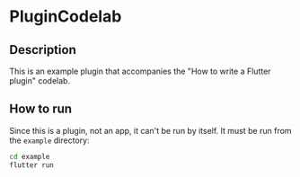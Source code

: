 # PluginCodelab

## Description

This is an example plugin that accompanies the "How to write a Flutter plugin"
codelab.

## How to run

Since this is a plugin, not an app, it can't be run by itself.  It must be run
from the `example` directory:

```bash
cd example
flutter run
```
